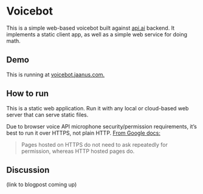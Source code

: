 # Voicebot

This is a simple web-based voicebot built against [api.ai](https://api.ai) backend. It implements a static client app, as well as a simple web service for doing math.

## Demo

This is running at [voicebot.jaanus.com.](https://voicebot.jaanus.com)

## How to run

This is a static web application. Run it with any local or cloud-based web server that can serve static files.

Due to browser voice API microphone security/permission requirements, it’s best to run it over HTTPS, not plain HTTP. [From Google docs:](https://developers.google.com/web/updates/2013/01/Voice-Driven-Web-Apps-Introduction-to-the-Web-Speech-API)

> Pages hosted on HTTPS do not need to ask repeatedly for permission, whereas HTTP hosted pages do.

## Discussion

(link to blogpost coming up)
